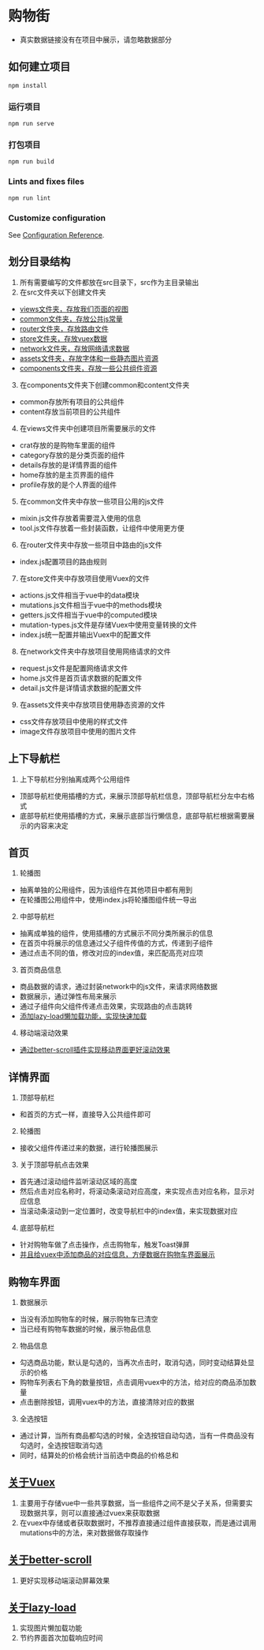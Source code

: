 # 购物街
  + 真实数据链接没有在项目中展示，请忽略数据部分

## 如何建立项目
```
npm install
```

### 运行项目
```
npm run serve
```

### 打包项目
```
npm run build
```

### Lints and fixes files
```
npm run lint
```

### Customize configuration
See [Configuration Reference](https://cli.vuejs.org/config/).


## 划分目录结构
1. 所有需要编写的文件都放在src目录下，src作为主目录输出
2. 在src文件夹以下创建文件夹
 + [views文件夹，存放我们页面的视图](#views)
 + [common文件夹，存放公共js常量](#common)
 + [router文件夹，存放路由文件](#router)
 + [store文件夹，存放vuex数据](#store)
 + [network文件夹，存放网络请求数据](#network)
 + [assets文件夹，存放字体和一些静态图片资源](#assets)
 + [components文件夹，存放一些公共组件资源](#components)
3. <span id='components'>在components文件夹下创建common和content文件夹</span>
 + common存放所有项目的公共组件
 + content存放当前项目的公共组件
4. <span id='views'>在views文件夹中创建项目所需要展示的文件</span>
 + crat存放的是购物车里面的组件
 + category存放的是分类页面的组件
 + details存放的是详情界面的组件
 + home存放的是主页界面的组件
 + profile存放的是个人界面的组件
5. <span id='common'>在common文件夹中存放一些项目公用的js文件</span>
 + mixin.js文件存放着需要混入使用的信息
 + tool.js文件存放着一些封装函数，让组件中使用更方便
6. <span id='router'>在router文件夹中存放一些项目中路由的js文件</span>
 + index.js配置项目的路由规则
7. <span id='store'>在store文件夹中存放项目使用Vuex的文件</span>
 + actions.js文件相当于vue中的data模块
 + mutations.js文件相当于vue中的methods模块
 + getters.js文件相当于vue中的computed模块
 + mutation-types.js文件是存储Vuex中使用变量转换的文件
 + index.js统一配置并输出Vuex中的配置文件
8. <span id='network'>在network文件夹中存放项目使用网络请求的文件</span>
 + request.js文件是配置网络请求文件
 + home.js文件是首页请求数据的配置文件
 + detail.js文件是详情请求数据的配置文件
9. <span id='assets'>在assets文件夹中存放项目使用静态资源的文件</span>
 + css文件存放项目中使用的样式文件
 + image文件存放项目中使用的图片文件

## 上下导航栏
1. 上下导航栏分别抽离成两个公用组件
 + 顶部导航栏使用插槽的方式，来展示顶部导航栏信息，顶部导航栏分左中右格式
 + 底部导航栏使用插槽的方式，来展示底部当行懒信息，底部导航栏根据需要展示的内容来决定

## 首页
1. 轮播图
 + 抽离单独的公用组件，因为该组件在其他项目中都有用到
 + 在轮播图公用组件中，使用index.js将轮播图组件统一导出
2. 中部导航栏
 + 抽离成单独的组件，使用插槽的方式展示不同分类所展示的信息
 + 在首页中将展示的信息通过父子组件传值的方式，传递到子组件
 + 通过点击不同的值，修改对应的index值，来匹配高亮对应项
3. 首页商品信息
 + 商品数据的请求，通过封装network中的js文件，来请求网络数据
 + 数据展示，通过弹性布局来展示
 + 通过子组件向父组件传递点击效果，实现路由的点击跳转
 + [添加lazy-load懒加载功能，实现快速加载](#lazy)
4. 移动端滚动效果
 + [通过better-scroll插件实现移动界面更好滚动效果](#better)

## 详情界面
1. 顶部导航栏
 + 和首页的方式一样，直接导入公共组件即可
2. 轮播图
 + 接收父组件传递过来的数据，进行轮播图展示
3. 关于顶部导航点击效果
 + 首先通过滚动组件监听滚动区域的高度
 + 然后点击对应名称时，将滚动条滚动对应高度，来实现点击对应名称，显示对应信息
 + 当滚动条滚动到一定位置时，改变导航栏中的index值，来实现数据对应
4. 底部导航栏
 + 针对购物车做了点击操作，点击购物车，触发Toast弹屏
 + [并且给vuex中添加商品的对应信息，方便数据在购物车界面展示](#vuex)

## 购物车界面
1. 数据展示
 + 当没有添加购物车的时候，展示购物车已清空
 + 当已经有购物车数据的时候，展示物品信息
2. 物品信息
 + 勾选商品功能，默认是勾选的，当再次点击时，取消勾选，同时变动结算处显示的价格
 + 购物车列表右下角的数量按钮，点击调用vuex中的方法，给对应的商品添加数量
 + 点击删除按钮，调用vuex中的方法，直接清除对应的数据
3. 全选按钮
 + 通过计算，当所有商品都勾选的时候，全选按钮自动勾选，当有一件商品没有勾选时，全选按钮取消勾选
 + 同时，结算处的价格会统计当前选中商品的价格总和

## <span id='vuex'>[关于Vuex](https://vuex.vuejs.org/zh/)</span>
1. 主要用于存储vue中一些共享数据，当一些组件之间不是父子关系，但需要实现数据共享，则可以直接通过vuex来获取数据
2. 在vuex中存储或者获取数据时，不推荐直接通过组件直接获取，而是通过调用mutations中的方法，来对数据做存取操作

## <span id='better'>[关于better-scroll](https://ustbhuangyi.github.io/better-scroll/doc/zh-hans/#better-scroll%20%E6%98%AF%E4%BB%80%E4%B9%88)</span>
1. 更好实现移动端滚动屏幕效果

## <span id='lazy'>[关于lazy-load](https://github.com/hilongjw/vue-lazyload)</span>
1. 实现图片懒加载功能
2. 节约界面首次加载响应时间































